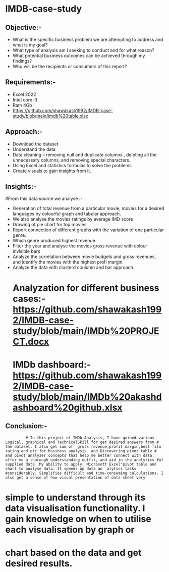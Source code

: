 # **IMDB-case-study**

## Objective:-
* What is the specific business problem we are attempting to address and what is my goal?
* What type of analysis am I seeking to conduct and for what reason?
* What potential business outcomes can be achieved through my findings?
* Who will be the recipients or consumers of this report? 

## Requirements:-
* Excel 2022
* Intel core i3
* Ram 4Gb
* https://github.com/shawakash1992/IMDB-case-study/blob/main/imdb%20table.xlsx

## Approach:-
* Download the dataset
* Understand the data
* Data cleaning – removing null and duplicate columns , deleting all the unnecessary columns, and removing special characters.
* Using Excel and statistics formulas to solve the problems
* Create visuals to gain insights from it.

## Insights:-
#From this data source we analyse :-
* Generation of total revenue from a particular movie, movies for a desired languages by colourful graph and tabular approach.
* We also analyse the movies ratings by average IMD score
* Drawing of pie chart for top movies
* Report connection of different graphs with the variation of one particular genre.
* Which genre produced highest revenue.
* Filter the year and analyse the movies gross revenue with colour invisible bars
* Analyze the correlation between movie budgets and gross revenues, and identify the movies with the highest profi margin.
* Analyze the data with clusterd coulumn and bar approach.
  # Analyzation for different business cases:-  https://github.com/shawakash1992/IMDB-case-study/blob/main/IMDb%20PROJECT.docx
  # IMDb dashboard:-https://github.com/shawakash1992/IMDB-case-study/blob/main/IMDb%20akashdashboard%20github.xlsx

## Conclusion:-  
           
             # In this project of IMDb Analysis, I have gained various Logical, graphical and TechnicalSkill for get desired answers from # the dataset. I also get sum of  gross revenue,profit margin,best film rating and etc for business analysis  and Discovering pivot table # and pivot analyzer concepts that help me better connect with data, offer me a thorough understanding outfit, and aid in the analytics #of supplied data .My ability to apply  Microsoft Excel'pivot table and chart to analyse data. It speeds up data an  alytics tasks #considerably. Simplifies difficult and time-consuming calculations. I also get a sense of how visual presentation of data sheet very 
# simple to understand through its data visualisation functionality. I gain knowledge on when to utilise each visualisation by graph or
#  chart based on the data and  get desired results.

